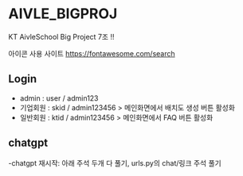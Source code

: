 # AIVLE_BIGPROJ
KT AivleSchool Big Project 7조 !!


아이콘 사용 사이트
https://fontawesome.com/search



## Login
  - admin : user / admin123
  - 기업회원 : skid / admin123456 > 메인화면에서 배치도 생성 버튼 활성화
  - 일반회원 : ktid / admin123456 > 메인화면에서 FAQ 버튼 활성화

## chatgpt
  -chatgpt 재시작: 아래 주석 두개 다 풀기, urls.py의 chat/링크 주석 풀기
